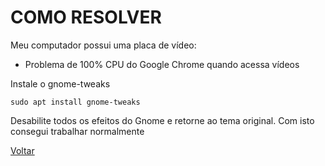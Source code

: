 # COMO RESOLVER

Meu computador possui uma placa de vídeo:



- Problema de 100% CPU do Google Chrome quando acessa vídeos

Instale o gnome-tweaks

```
sudo apt install gnome-tweaks
```

Desabilite todos os efeitos do Gnome e retorne ao tema original. 
Com isto consegui trabalhar normalmente


[Voltar](README.md)